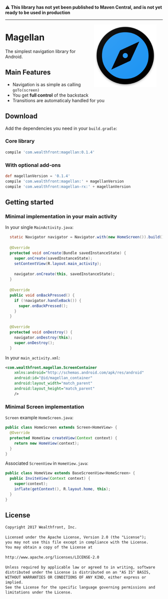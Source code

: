:warning: **This library has not yet been published to Maven Central, and is not yet ready to be used in production**
___

<img src="assets/magellan_icon_web_hi_res_512.png" width="200" align="right" hspace="20" />

# Magellan

The simplest navigation library for Android.


## Main Features

 - Navigation is as simple as calling `goTo(screen)`
 - You get **full control** of the backstack
 - Transitions are automaticaly handled for you
 
## Download

Add the dependencies you need in your `build.gradle`:

### Core library

```gradle
compile 'com.wealthfront:magellan:0.1.4'
```
### With optional add-ons

```gradle
def magellanVersion = '0.1.4'
compile 'com.wealthfront:magellan:' + magellanVersion
compile 'com.wealthfront:magellan-rx:' + magellanVersion
```

## Getting started

### Minimal implementation in your main activity

In your single `MainActivity.java`:

```java
  static Navigator navigator = Navigator.with(new HomeScreen()).build();

  @Override
  protected void onCreate(Bundle savedInstanceState) {
    super.onCreate(savedInstanceState);
    setContentView(R.layout.main_activity);
    
    navigator.onCreate(this, savedInstanceState);
  }
  
  @Override
  public void onBackPressed() {
    if (!navigator.handleBack()) {
      super.onBackPressed();
    }
  }
  
  @Override
  protected void onDestroy() {
    navigator.onDestroy(this);
    super.onDestroy();
  }

```

In your `main_activity.xml`:

```xml
<com.wealthfront.magellan.ScreenContainer
    xmlns:android="http://schemas.android.com/apk/res/android"
    android:id="@id/magellan_container"
    android:layout_width="match_parent"
    android:layout_height="match_parent"
    /> 
```

### Minimal Screen implementation

`Screen` example `HomeScreen.java`:

```java
public class HomeScreen extends Screen<HomeView> {
  @Override
  protected HomeView createView(Context context) {
    return new HomeView(context);
  }
}
```

Associated `ScreenView` in `HomeView.java`:

```java
public class HomeView extends BaseScreenView<HomeScreen> {
  public InviteView(Context context) {
    super(context);
    inflate(getContext(), R.layout.home, this);
  }
}
``` 

## License

```
Copyright 2017 Wealthfront, Inc.

Licensed under the Apache License, Version 2.0 (the "License");
you may not use this file except in compliance with the License.
You may obtain a copy of the License at

http://www.apache.org/licenses/LICENSE-2.0

Unless required by applicable law or agreed to in writing, software
distributed under the License is distributed on an "AS IS" BASIS,
WITHOUT WARRANTIES OR CONDITIONS OF ANY KIND, either express or implied.
See the License for the specific language governing permissions and
limitations under the License.
```

